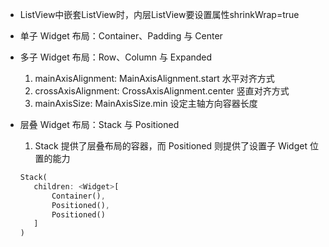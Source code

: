 - ListView中嵌套ListView时，内层ListView要设置属性shrinkWrap=true

- 单子 Widget 布局：Container、Padding 与 Center

- 多子 Widget 布局：Row、Column 与 Expanded

    1. mainAxisAlignment: MainAxisAlignment.start 水平对齐方式
    2. crossAxisAlignment: CrossAxisAlignment.center 竖直对齐方式
    3. mainAxisSize: MainAxisSize.min 设定主轴方向容器长度

- 层叠 Widget 布局：Stack 与 Positioned

    1. Stack 提供了层叠布局的容器，而 Positioned 则提供了设置子 Widget 位置的能力
    ```dart
    Stack(
       children: <Widget>[
           Container(),
           Positioned(),
           Positioned()
       ] 
    )
     ```